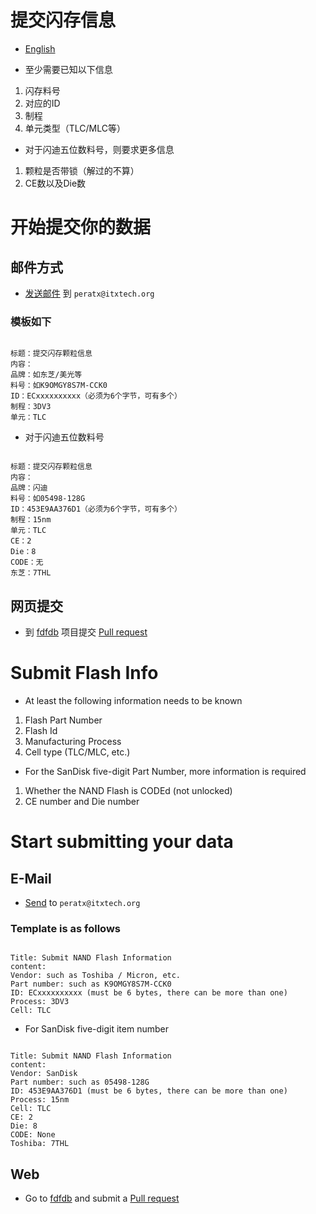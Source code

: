 # 提交闪存信息

* [English](#Submit-Flash-Info)

* 至少需要已知以下信息

1. 闪存料号
1. 对应的ID
1. 制程
1. 单元类型（TLC/MLC等）

* 对于闪迪五位数料号，则要求更多信息

1. 颗粒是否带锁（解过的不算）
1. CE数以及Die数

# 开始提交你的数据

## 邮件方式

* [发送邮件](mailto:peratx@itxtech.org) 到 `peratx@itxtech.org`

### 模板如下

```text

标题：提交闪存颗粒信息
内容：
品牌：如东芝/美光等
料号：如K9OMGY8S7M-CCK0
ID：ECxxxxxxxxxx（必须为6个字节，可有多个）
制程：3DV3
单元：TLC

```
* 对于闪迪五位数料号

```text

标题：提交闪存颗粒信息
内容：
品牌：闪迪
料号：如05498-128G
ID：453E9AA376D1（必须为6个字节，可有多个）
制程：15nm
单元：TLC
CE：2
Die：8
CODE：无
东芝：7THL

```

## 网页提交

* 到 [fdfdb](https://github.com/iTXTech/fdfdb) 项目提交 [Pull request](https://github.com/iTXTech/fdfdb/pulls)

# Submit Flash Info

* At least the following information needs to be known

1. Flash Part Number
1. Flash Id
1. Manufacturing Process
1. Cell type (TLC/MLC, etc.)

* For the SanDisk five-digit Part Number, more information is required

1. Whether the NAND Flash is CODEd (not unlocked)
1. CE number and Die number

# Start submitting your data

## E-Mail

* [Send](mailto:peratx@itxtech.org) to `peratx@itxtech.org`

### Template is as follows

```text

Title: Submit NAND Flash Information
content:
Vendor: such as Toshiba / Micron, etc.
Part number: such as K9OMGY8S7M-CCK0
ID: ECxxxxxxxxxx (must be 6 bytes, there can be more than one)
Process: 3DV3
Cell: TLC

```
* For SanDisk five-digit item number

```text

Title: Submit NAND Flash Information
content:
Vendor: SanDisk
Part number: such as 05498-128G
ID: 453E9AA376D1 (must be 6 bytes, there can be more than one)
Process: 15nm
Cell: TLC
CE: 2
Die: 8
CODE: None
Toshiba: 7THL

```

## Web

* Go to [fdfdb](https://github.com/iTXTech/fdfdb) and submit a [Pull request](https://github.com/iTXTech/fdfdb/pulls)